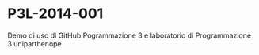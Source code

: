 P3L-2014-001
============

Demo di uso di GitHub Pogrammazione 3 e laboratorio di Programmazione 3 uniparthenope

